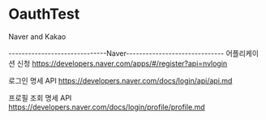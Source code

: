 # OauthTest
Naver and Kakao

------------------------------Naver------------------------------
어플리케이션 신청
https://developers.naver.com/apps/#/register?api=nvlogin

로그인 명세 API
https://developers.naver.com/docs/login/api/api.md

프로필 조회 명세 API
https://developers.naver.com/docs/login/profile/profile.md

